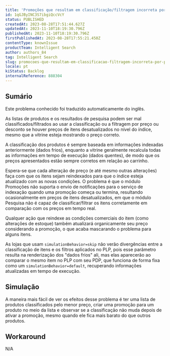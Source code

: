 ```yaml
---
title: 'Promoções que resultam em classificação/filtragem incorreta por preço ou desconto'
id: 1qGJByINC3S7ibgiQccVcY
status: PUBLISHED
createdAt: 2023-08-28T17:51:44.627Z
updatedAt: 2023-11-10T18:19:30.796Z
publishedAt: 2023-11-10T18:19:30.796Z
firstPublishedAt: 2023-08-28T17:55:21.450Z
contentType: knownIssue
productTeam: Intelligent Search
author: authors_84
tag: Intelligent Search
slug: promocoes-que-resultam-em-classificacao-filtragem-incorreta-por-preco-ou
locale: pt
kiStatus: Backlog
internalReference: 888304
---
```


## Sumário

<div class="alert alert-info">
  <p>Este problema conhecido foi traduzido automaticamente do inglês.</p>
</div>

As listas de produtos e os resultados de pesquisa podem ser mal classificados/filtrados ao usar a classificação ou a filtragem por preço ou desconto se houver preços de itens desatualizados no nível do índice, mesmo que a vitrine esteja mostrando o preço correto.

A classificação dos produtos é sempre baseada em informações indexadas anteriormente (dados frios), enquanto a vitrine geralmente recalcula todas as informações em tempo de execução (dados quentes), de modo que os preços apresentados estão sempre corretos em relação ao carrinho.

Espera-se que cada alteração de preço (e até mesmo outras alterações) faça com que os itens sejam reindexados para que o índice esteja atualizado com as novas condições. O problema é que o módulo Promoções não suporta o envio de notificações para o serviço de indexação quando uma promoção começa ou termina, resultando ocasionalmente em preços de itens desatualizados, em que o módulo Pesquisa não é capaz de classificar/filtrar os itens corretamente em comparação com os preços em tempo real.

Qualquer ação que reindexe as condições comerciais do item (como alterações de estoque) também atualizará organicamente seu preço considerando a promoção, o que acaba mascarando o problema para alguns itens.

As lojas que usam `simulationBehavior=skip` não verão divergências entre a classificação de itens e os filtros aplicados no PLP, pois esse parâmetro resulta na renderização dos "dados frios" ali, mas elas aparecerão ao comparar o mesmo item no PLP com seu PDP, que funciona de forma fixa como um `simulationBehavior=default`, recuperando informações atualizadas em tempo de execução.

## Simulação

A maneira mais fácil de ver os efeitos desse problema é ter uma lista de produtos classificados pelo menor preço, criar uma promoção para um produto no meio da lista e observar se a classificação não muda depois de ativar a promoção, mesmo quando ele fica mais barato do que outros produtos.

## Workaround

N/A

